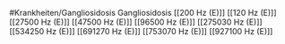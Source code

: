 #Krankheiten/Gangliosidosis
Gangliosidosis
[[200 Hz (E)]]
[[120 Hz (E)]]
[[27500 Hz (E)]]
[[47500 Hz (E)]]
[[96500 Hz (E)]]
[[275030 Hz (E)]]
[[534250 Hz (E)]]
[[691270 Hz (E)]]
[[753070 Hz (E)]]
[[927100 Hz (E)]]